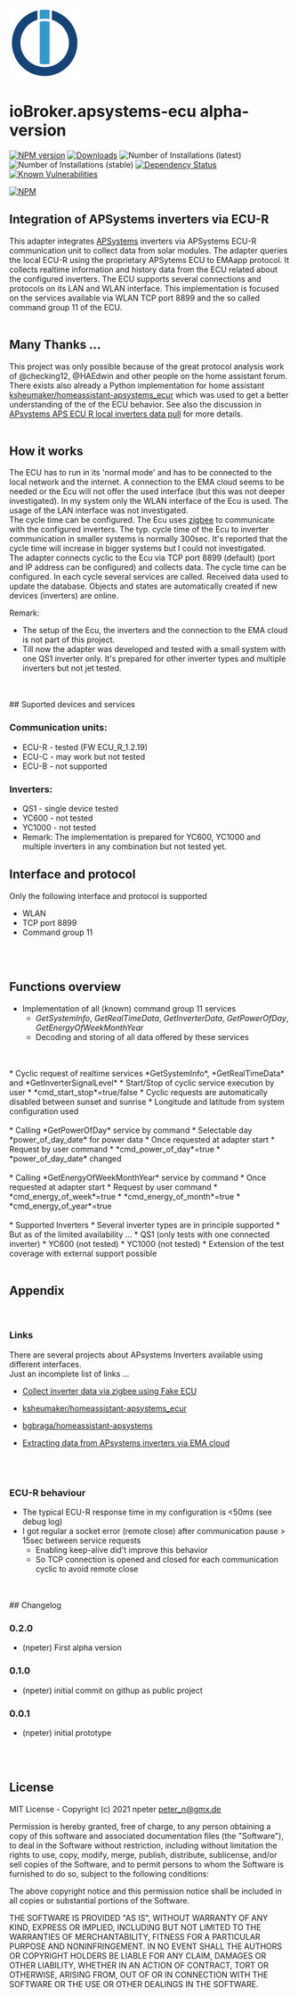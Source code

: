 ![Logo](admin/apsystems-ecu.png)
# ioBroker.apsystems-ecu  alpha-version

[![NPM version](http://img.shields.io/npm/v/iobroker.apsystems-ecu.svg)](https://www.npmjs.com/package/iobroker.apsystems-ecu)
[![Downloads](https://img.shields.io/npm/dm/iobroker.apsystems-ecu.svg)](https://www.npmjs.com/package/iobroker.apsystems-ecu)
![Number of Installations (latest)](http://iobroker.live/badges/apsystems-ecu-installed.svg)
![Number of Installations (stable)](http://iobroker.live/badges/apsystems-ecu-stable.svg)
[![Dependency Status](https://img.shields.io/david/npeter/iobroker.apsystems-ecu.svg)](https://david-dm.org/npeter/iobroker.apsystems-ecu)
[![Known Vulnerabilities](https://snyk.io/test/github/npeter/ioBroker.apsystems-ecu/badge.svg)](https://snyk.io/test/github/npeter/ioBroker.apsystems-ecu)

[![NPM](https://nodei.co/npm/iobroker.apsystems-ecu.png?downloads=true)](https://nodei.co/npm/iobroker.apsystems-ecu/)

## Integration of APSystems inverters via ECU-R 
This adapter integrates [APSystems](https://apsystems.com/) inverters via APSystems ECU-R communication unit to collect data from solar modules. 
The adapter queries the local ECU-R using the proprietary APSytems ECU to EMAapp protocol. It collects realtime information and history data from the ECU related about the configured inverters.
The ECU supports several connections and protocols on its LAN and WLAN interface. This implementation is focused on the services available via WLAN TCP port 8899 and the so called command group 11 of the ECU.<br>
<br>
## Many Thanks ...
This project was only possible because of the great protocol analysis work of @checking12, @HAEdwin and other people on the home assistant forum. 
<br>
There exists also already a Python implementation for home assistant 
[ksheumaker/homeassistant-apsystems_ecur](https://github.com/ksheumaker/homeassistant-apsystems_ecur) which was used to get a better understanding of the  of the ECU behavior. 
See also the discussion in [APsystems APS ECU R local inverters data pull](https://community.home-assistant.io/t/apsystems-aps-ecu-r-local-inverters-data-pull/260835/141) for more details.
<br>
<br>
## How it works
The ECU has to run in its 'normal mode' and has to be connected to the local network and the internet. A connection to the EMA cloud seems to be needed or the Ecu will not offer the used interface (but this was not deeper investigated). In my system only the WLAN interface of the Ecu is used. The usage of the LAN interface was not investigated.
<br>
The cycle time can be configured. The Ecu uses [zigbee](https://en.wikipedia.org/wiki/Zigbee) to communicate with the configured inverters. The typ. cycle time of the Ecu to inverter communication in smaller systems is normally 300sec.
It's reported that the cycle time will increase in bigger systems but I could not investigated. 
<br>
The adapter connects cyclic to the Ecu via TCP port 8899 (default) (port and IP address can be configured) and collects data. The cycle time can be configured. In each cycle several services are called. Received data used to update the database. Objects and states are automatically created if new devices (inverters) are online. 
<br>


Remark: 
 - The setup of the Ecu, the inverters and the connection to the EMA cloud is not part of this project.
 - Till now the adapter was developed and tested with a small system with one QS1 inverter only. It's prepared for other inverter types and multiple inverters but not jet tested.
<br>
<br>
## Suported devices and services 
<br>

### Communication units:
- ECU-R - tested (FW ECU_R_1.2.19)
- ECU-C - may work but not tested
- ECU-B - not supported

### Inverters:
- QS1 - single device tested
- YC600 - not tested
- YC1000 - not tested
- Remark: The implementation is prepared for YC600, YC1000 and multiple inverters in any combination  but not tested yet. 

## Interface and protocol

Only the following interface and protocol is supported
- WLAN
- TCP port 8899
- Command group 11
<br>
<br>

## Functions overview

* Implementation of all (known) command group 11 services
  * *GetSystemInfo*, *GetRealTimeData*, *GetInverterData*, *GetPowerOfDay*, *GetEnergyOfWeekMonthYear*
  * Decoding and storing of all data offered by these services
<br>
<br>
* Cyclic request of realtime services *GetSystemInfo*, *GetRealTimeData* and *GetInverterSignalLevel*
  * Start/Stop of cyclic service execution by user
    * *cmd_start_stop*=true/false 
  * Cyclic requests are automatically disabled between sunset and sunrise
    * Longitude and latitude from system configuration used 
<br>
<br>
* Calling *GetPowerOfDay* service by command
  * Selectable day *power_of_day_date* for power data
  * Once requested at adapter start
  * Request by user command
    * *cmd_power_of_day*=true
    * *power_of_day_date* changed
<br>
<br>
* Calling *GetEnergyOfWeekMonthYear* service by command
  * Once requested at adapter start
  * Request by user command
    * *cmd_energy_of_week*=true
    * *cmd_energy_of_month*=true
    * *cmd_energy_of_year*=true
<br>
<br>
* Supported Inverters
  * Several inverter types are in principle supported
  * But as of the limited availability ...
    * QS1 (only tests with one connected inverter)
    * YC600 (not tested)
    * YC1000 (not tested)
    * Extension of the test coverage with external support possible
<br>
<br>


## Appendix
<br>

### Links

There are several projects about APsystems Inverters available using different interfaces.
<br>
Just an incomplete list of links ...



* [Collect inverter data via zigbee using Fake ECU](https://github.com/Koenkk/zigbee2mqtt/issues/4221)

* [ksheumaker/homeassistant-apsystems_ecur](https://github.com/ksheumaker/homeassistant-apsystems_ecur)

* [bgbraga/homeassistant-apsystems ](https://github.com/bgbraga/homeassistant-apsystems)

* [Extracting data from APsystems inverters via EMA cloud](https://medium.com/@rukmalf/extracting-data-from-apsystems-inverters-8c2b8e8942b6)     
<br>
<br>

### ECU-R behaviour
* The typical ECU-R response time in my configuration is <50ms (see debug log) 
* I got regular a socket error (remote close) after communication pause > 15sec between service requests
    * Enabling keep-alive did't improve this behavior
    * So TCP connection is opened and closed for each communication cyclic to avoid remote close 
<br>
<br>    
## Changelog

### 0.2.0 
* (npeter) First alpha version
### 0.1.0 
* (npeter) initial commit on githup as public project
### 0.0.1
* (npeter) initial prototype
<br>
<br>

## License
MIT License - Copyright (c) 2021 npeter <peter_n@gmx.de>

Permission is hereby granted, free of charge, to any person obtaining a copy
of this software and associated documentation files (the "Software"), to deal
in the Software without restriction, including without limitation the rights
to use, copy, modify, merge, publish, distribute, sublicense, and/or sell
copies of the Software, and to permit persons to whom the Software is
furnished to do so, subject to the following conditions:

The above copyright notice and this permission notice shall be included in all
copies or substantial portions of the Software.

THE SOFTWARE IS PROVIDED "AS IS", WITHOUT WARRANTY OF ANY KIND, EXPRESS OR
IMPLIED, INCLUDING BUT NOT LIMITED TO THE WARRANTIES OF MERCHANTABILITY,
FITNESS FOR A PARTICULAR PURPOSE AND NONINFRINGEMENT. IN NO EVENT SHALL THE
AUTHORS OR COPYRIGHT HOLDERS BE LIABLE FOR ANY CLAIM, DAMAGES OR OTHER
LIABILITY, WHETHER IN AN ACTION OF CONTRACT, TORT OR OTHERWISE, ARISING FROM,
OUT OF OR IN CONNECTION WITH THE SOFTWARE OR THE USE OR OTHER DEALINGS IN THE
SOFTWARE.
<br>
